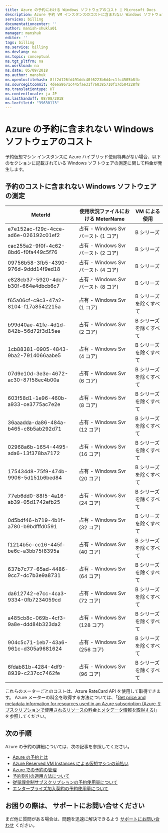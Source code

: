 ```yaml
---
title: Azure の予約における Windows ソフトウェアのコスト | Microsoft Docs
description: Azure 予約 VM インスタンスのコストに含まれない Windows ソフトウェア メーターについて説明します。
services: billing
documentationcenter: ''
author: manish-shukla01
manager: manshuk
editor: ''
tags: billing
ms.service: billing
ms.devlang: na
ms.topic: conceptual
ms.tgt_pltfrm: na
ms.workload: na
ms.date: 05/09/2018
ms.author: manshuk
ms.openlocfilehash: 8ff2d126fd491ddc40f6223b6d4ec1fc4505b8fb
ms.sourcegitcommit: 4de6a8671c445fae31f760385710f17d504228f8
ms.translationtype: HT
ms.contentlocale: ja-JP
ms.lasthandoff: 08/08/2018
ms.locfileid: "39630113"
---
```

# <a name="windows-software-costs-not-included-with-azure-reservations"></a>Azure の予約に含まれない Windows ソフトウェアのコスト

予約仮想マシン インスタンスに Azure ハイブリッド使用特典がない場合、以下のセクションに記載されている Windows ソフトウェアの測定に関して料金が発生します。

## <a name="windows-software-meters-not-included-in-reservation-cost"></a>予約のコストに含まれない Windows ソフトウェアの測定

| MeterId | 使用状況ファイルにおける MeterName | VM による使用 |
| ------- | ------------------------| --- |
| e7e152ac-f29c-4cce-ad6e-026192c01ef2 | 占有 - Windows Svr バースト (1 コア) | B シリーズ |
| cac255a2-9f0f-4c62-8bd6-f0fa449c5f76 | 占有 - Windows Svr バースト (2 コア) | B シリーズ |
| 09756b58-3fb5-4390-976d-9ddd14f9ed18 | 占有 - Windows Svr バースト (4 コア) | B シリーズ |
| e828cb37-5920-4dc7-b30f-664e4dbcb6c7 | 占有 - Windows Svr バースト (8 コア) | B シリーズ |
| f65a06cf-c9c3-47a2-8104-f17a8542215a | 占有 - Windows Svr (1 コア) | B シリーズを除くすべて |
| b99d40ae-41fe-4d1d-842b-56d72f3d15ee | 占有 - Windows Svr (2 コア) | B シリーズを除くすべて |
| 1cb88381-0905-4843-9ba2-7914066aabe5 | 占有 - Windows Svr (4 コア) | B シリーズを除くすべて |
| 07d9e10d-3e3e-4672-ac30-87f58ec4b00a | 占有 - Windows Svr (6 コア) | B シリーズを除くすべて |
| 603f58d1-1e96-460b-a933-ce3775ac7e2e | 占有 - Windows Svr (8 コア) | B シリーズを除くすべて |
| 36aaadda-da86-484a-b465-c8b5ab292d71 | 占有 - Windows Svr (12 コア) | B シリーズを除くすべて |
| 02968a6b-1654-4495-ada6-13f378ba7172 | 占有 - Windows Svr (16 コア) | B シリーズを除くすべて |
| 175434d8-75f9-474b-9906-5d151b6bed84 | 占有 - Windows Svr (20 コア) | B シリーズを除くすべて |
| 77eb6dd0-88f5-4a16-ab39-05d1742efb25 | 占有 - Windows Svr (24 コア) | B シリーズを除くすべて |
| 0d5bdf46-b719-4b1f-a780-b9bdfffd0591 | 占有 - Windows Svr (32 コア) | B シリーズを除くすべて |
| f1214b5c-cc16-445f-be6c-a3bb75f8395a | 占有 - Windows Svr (40 コア) | B シリーズを除くすべて |
| 637b7c77-65ad-4486-9cc7-dc7b3e9a8731 | 占有 - Windows Svr (64 コア) | B シリーズを除くすべて |
| da612742-e7cc-4ca3-9334-0fb7234059cd | 占有 - Windows Svr (72 コア) | B シリーズを除くすべて |
| a485cb8c-069b-4cf3-9a8e-ddd84b323da2 | 占有 - Windows Svr (128 コア) | B シリーズを除くすべて |
| 904c5c71-1eb7-43a6-961c-d305a9681624 | 占有 - Windows Svr (256 コア) | B シリーズを除くすべて |
| 6fdab81b-4284-4df9-8939-c237cc7462fe | 占有 - Windows Svr (96 コア) | B シリーズを除くすべて |

これらのメーターごとのコストは、Azure RateCard API を使用して取得できます。 Azure メーターの料金を取得する方法については、「[Get price and metadata information for resources used in an Azure subscription (Azure サブスクリプションで使用されるリソースの料金とメタデータ情報を取得する)](https://msdn.microsoft.com/library/azure/mt219004)」を参照してください。

## <a name="next-steps"></a>次の手順
Azure の予約の詳細については、次の記事を参照してください。

- [Azure の予約とは](billing-save-compute-costs-reservations.md)
- [Azure Reserved VM Instances による仮想マシンの前払い](../virtual-machines/windows/prepay-reserved-vm-instances.md)
- [Azure での予約の管理](billing-manage-reserved-vm-instance.md)
- [予約割引の適用方法について](billing-understand-vm-reservation-charges.md)
- [従量課金制サブスクリプションの予約使用量について](billing-understand-reserved-instance-usage.md)
- [エンタープライズ加入契約の予約使用量について](billing-understand-reserved-instance-usage-ea.md)

## <a name="need-help-contact-support"></a>お困りの際は、 サポートにお問い合せください

まだ他に質問がある場合は、問題を迅速に解決できるよう [サポートにお問い合わせ](https://portal.azure.com/?#blade/Microsoft_Azure_Support/HelpAndSupportBlade) ください。



